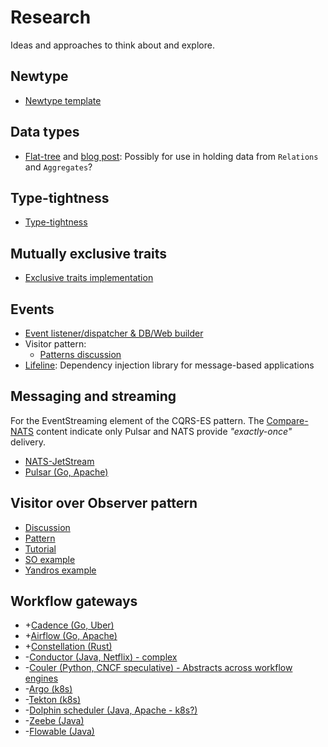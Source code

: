 # Research

Ideas and approaches to think about and explore.

## Newtype

- [Newtype template](https://gist.github.com/nyinyithann/84aa6f013c18be8e87440f96f3e6f868)

## Data types

- [Flat-tree](https://github.com/mamcx/tree-flat) and [blog
  post](https://www.elmalabarista.com/blog/2022-flat-tree/): Possibly for use in
  holding data from `Relations` and `Aggregates`?

## Type-tightness

- [Type-tightness](https://www.ecorax.net/tightness/)

## Mutually exclusive traits

- [Exclusive traits implementation](https://geo-ant.github.io/blog/2021/mutually-exclusive-traits-rust/)

## Events

- [Event listener/dispatcher & DB/Web builder](https://willcrichton.net/notes/types-over-strings/)
- Visitor pattern:
  - [Patterns discussion](https://github.com/rust-unofficial/patterns/discussions/236#discussioncomment-393516)
- [Lifeline](https://github.com/austinjones/lifeline-rs): Dependency injection
  library for message-based applications

## Messaging and streaming

For the EventStreaming element of the CQRS-ES pattern.  The
[Compare-NATS](https://docs.nats.io/nats-concepts/overview/compare-nats) content
indicate only Pulsar and NATS provide *"exactly-once"* delivery.

- [NATS-JetStream](https://nats.io/)
- [Pulsar (Go, Apache)](https://github.com/apache/pulsar)

## Visitor over Observer pattern

- [Discussion](https://github.com/rust-unofficial/patterns/discussions/236)
- [Pattern](https://rust-unofficial.github.io/patterns/patterns/behavioural/visitor.html)
- [Tutorial](https://riptutorial.com/rust/example/24146/visitor-pattern)
- [SO example](https://stackoverflow.com/a/53912993/152860)
- [Yandros example](https://users.rust-lang.org/t/implement-the-visitor-pattern/51166/6?u=taqtiqa-mark)

## Workflow gateways

- +[Cadence (Go, Uber)](https://cadenceworkflow.io/)
- +[Airflow (Go, Apache)]()
- +[Constellation (Rust)](https://github.com/constellation-rs/constellation)
- -[Conductor (Java, Netflix) - complex](https://cadenceworkflow.io/)
- -[Couler (Python, CNCF speculative) - Abstracts across workflow engines](https://github.com/couler-proj/couler)
- -[Argo (k8s)](https://github.com/argoproj/argo-workflows)
- -[Tekton (k8s)](https://github.com/tektoncd)
- -[Dolphin scheduler (Java, Apache - k8s?)](https://github.com/apache/dolphinscheduler)
- -[Zeebe (Java)](https://github.com/camunda/zeebe)
- -[Flowable (Java)](https://github.com/flowable/flowable-engine)
